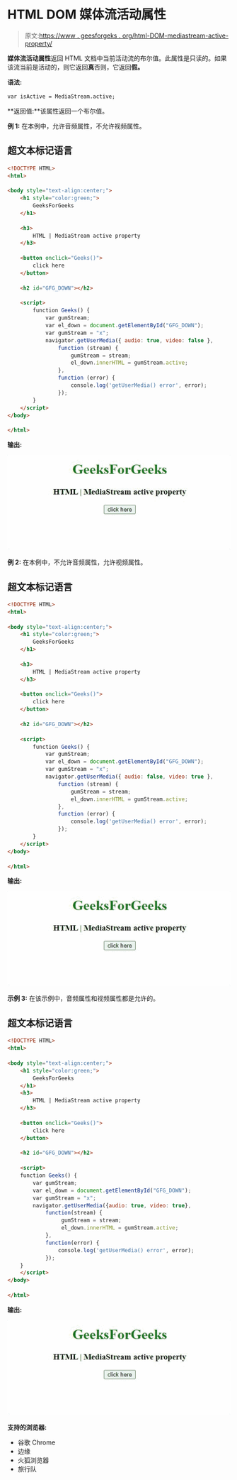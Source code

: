 # HTML DOM 媒体流活动属性

> 原文:[https://www . geesforgeks . org/html-DOM-mediastream-active-property/](https://www.geeksforgeeks.org/html-dom-mediastream-active-property/)

**媒体流活动属性**返回 HTML 文档中当前活动流的布尔值。此属性是只读的。如果该流当前是活动的，则它返回**真**否则，它返回**假。**

**语法:**

```html
var isActive = MediaStream.active;
```

**返回值:**该属性返回一个布尔值。

**例 1:** 在本例中，允许音频属性，不允许视频属性。

## 超文本标记语言

```html
<!DOCTYPE HTML>
<html>

<body style="text-align:center;">
    <h1 style="color:green;">
        GeeksForGeeks
    </h1>

    <h3>
        HTML | MediaStream active property
    </h3>

    <button onclick="Geeks()">
        click here
    </button>

    <h2 id="GFG_DOWN"></h2>

    <script>
        function Geeks() {
            var gumStream;
            var el_down = document.getElementById("GFG_DOWN");
            var gumStream = "x";
            navigator.getUserMedia({ audio: true, video: false },
                function (stream) {
                    gumStream = stream;
                    el_down.innerHTML = gumStream.active;
                },
                function (error) {
                    console.log('getUserMedia() error', error);
                });
        }
    </script>
</body>

</html>
```

**输出:**

![](img/aebb2e0690e3b25ccacfe9a01202ecd7.png)

**例 2:** 在本例中，不允许音频属性，允许视频属性。

## 超文本标记语言

```html
<!DOCTYPE HTML>
<html>

<body style="text-align:center;">
    <h1 style="color:green;">
        GeeksForGeeks
    </h1>

    <h3>
        HTML | MediaStream active property
    </h3>

    <button onclick="Geeks()">
        click here
    </button>

    <h2 id="GFG_DOWN"></h2>

    <script>
        function Geeks() {
            var gumStream;
            var el_down = document.getElementById("GFG_DOWN");
            var gumStream = "x";
            navigator.getUserMedia({ audio: false, video: true },
                function (stream) {
                    gumStream = stream;
                    el_down.innerHTML = gumStream.active;
                },
                function (error) {
                    console.log('getUserMedia() error', error);
                });
        }
    </script>
</body>

</html>
```

**输出:**

![](img/9b2101cba27903a2ee2a1b43c1c9aee6.png)

**示例 3:** 在该示例中，音频属性和视频属性都是允许的。

## 超文本标记语言

```html
<!DOCTYPE HTML> 
<html> 

<body style="text-align:center;"> 
    <h1 style="color:green;"> 
        GeeksForGeeks 
    </h1> 
    <h3> 
        HTML | MediaStream active property
    </h3> 

    <button onclick="Geeks()"> 
        click here 
    </button> 

    <h2 id="GFG_DOWN"></h2> 

    <script> 
    function Geeks() { 
        var gumStream;
        var el_down = document.getElementById("GFG_DOWN"); 
        var gumStream = "x";
        navigator.getUserMedia({audio: true, video: true},
            function(stream) {
                 gumStream = stream;
                 el_down.innerHTML = gumStream.active;
            },
            function(error) {
                console.log('getUserMedia() error', error);
            });
    }
    </script> 
</body> 

</html>
```

**输出:**

![](img/b3fd3d25945ea1f6f9d714a1b2e3c078.png)

**支持的浏览器:**

*   谷歌 Chrome
*   边缘
*   火狐浏览器
*   旅行队